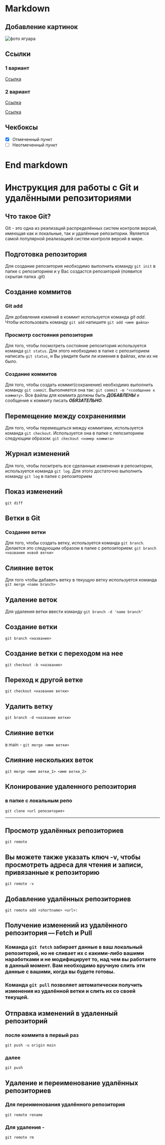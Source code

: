 # Markdown
## Добавление картинок
![фото ягуара](../../1.jpg)

## Ссылки
### 1 вариант
[Ссылка](https://skillbox.ru/media/code/yazyk-razmetki-markdown-shpargalka-po-sintaksisu-s-primerami/ "Skillbox")

### 2 вариант
[Ссылка][1]

[Ссылка][code]

[1]:https://skillbox.ru/media/code/yazyk-razmetki-markdown-shpargalka-po-sintaksisu-s-primerami/
[code]:https://skillbox.ru/media/code/yazyk-razmetki-markdown-shpargalka-po-sintaksisu-s-primerami/

## Чекбоксы
- [x] Отмеченный пункт
- [ ] Неотмеченный пункт
# End markdown

# Инструкция для работы с Git и удалёнными репозиториями

## Что такое Git?
Git - это одна из реализаций распределённых систем контроля версий, имеющая как и локальные, так и удалённые репозитории. Является самой популярной реализацией систем контроля версий в мире.

## Подготовка репозитория
Для создание репозитория необходимо выполнить команду `git init`  в папке с репозиторием и у Вас создаcтся репозиторий (появится скрытая папка .git)

## Создание коммитов

### Git add
Для добавления измений в коммит используется команда *git add*. Чтобы использовать команду `git add` напишите `git add <имя файла>`

### Просмотр состояния репозитория
Для того, чтобы посмотреть состояние репозитория используется команда `git status`. Для этого необходимо в папке с репозиторием написать `git status`, и Вы увидите были ли измения в файлах, или их не было.

### Создание коммитов
Для того, чтобы создать коммит(сохранение) необходимо выполнить команду `git commit`. Выполняется она так: `git commit -m "<сообщение к коммиту>`. Все файлы для коммита должны быть ***ДОБАВЛЕНЫ*** и сообщение к коммиту писать ***ОБЯЗАТЕЛЬНО***.

## Перемещение между сохранениями
Для того, чтобы перемещаться между коммитами, используется команда `git checkout`. Используется она в папке с пепозиторием следующим образом: `git checkout <номер коммита>`

## Журнал изменений
Для того, чтобы посмтреть все сделанные изменения в репозитории, используется команда `git log`. Для этого достаточно выполнить команду `git log` в папке с репозиторием

## Показ изменений
`git diff`

## Ветки в Git

### Создание ветки

Для того, чтобы создать ветку, используется команда `git branch`. Делается это следующим образом в папке с репозиторием: `git branch <название новой ветки>`

## Слияние веток

Для того чтобы дабавить ветку в текущую ветку используется команда `git merge <name branch>`

## Удаление веток
Для удаления ветки ввести команду `git branch -d 'name branch'`


## Создание ветки
`git branch <название>`

## Создание ветки с переходом на нее
`git checkout -b <название>`

## Переход к другой ветке
`git checkout <название ветки>`

## Удалить ветку
`git branch -d <название ветки>`

## Слияние ветки
в main - `git merge <имя ветки>`

## Слияние нескольких веток
`git merge <имя ветки_1> <имя ветки_2>`

## Клонирование удаленного репозитория
### в папке с локальным репо
`git clone <url репозитория>`


_____________________________________________________________

## Просмотр удалённых репозиториев
`git remote`

## Вы можете также указать ключ -v, чтобы просмотреть адреса для чтения и записи, привязанные к репозиторию
`git remote -v`

## Добавление удалённых репозиториев
`git remote add <shortname> <url>:`


## Получение изменений из удалённого репозитория — Fetch и Pull
### Команда `git fetch` забирает данные в ваш локальный репозиторий, но не сливает их с какими-либо вашими наработками и не модифицирует то, над чем вы работаете в данный момент. Вам необходимо вручную слить эти данные с вашими, когда вы будете готовы.
### Команда `git pull` позволяет автоматически получить изменения из удалённой ветки и слить их со своей текущей.

## Отправка изменений в удаленный репозиторий
###  после коммита в первый раз
`git push -u origin main`
### далее
`git push`

## Удаление и переименование удалённых репозиториев
### Для переименования удалённого репозитория
`git remote rename`
### Для удаления - 
`git remote rm`





